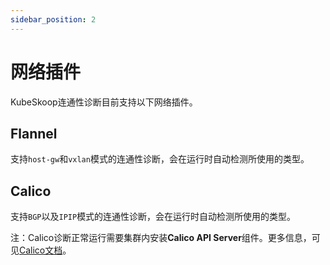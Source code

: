 ```yaml
---
sidebar_position: 2
---
```


# 网络插件

KubeSkoop连通性诊断目前支持以下网络插件。


## Flannel

支持`host-gw`和`vxlan`模式的连通性诊断，会在运行时自动检测所使用的类型。

## Calico

支持`BGP`以及`IPIP`模式的连通性诊断，会在运行时自动检测所使用的类型。

注：Calico诊断正常运行需要集群内安装**Calico API Server**组件。更多信息，可见[Calico文档](https://projectcalico.docs.tigera.io/maintenance/install-apiserver)。

